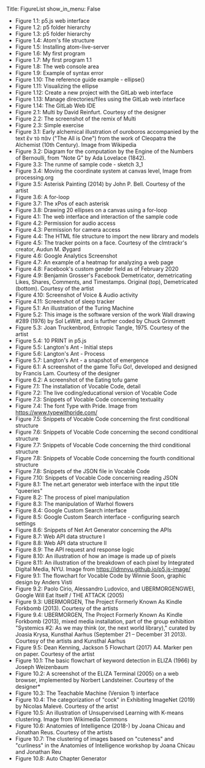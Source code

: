 Title: FigureList
show_in_menu: False

* Figure 1.1: p5.js web interface
* Figure 1.2: p5 folder hierarchy
* Figure 1.3: p5 folder hierarchy
* Figure 1.4: Atom's file structure
* Figure 1.5: Installing atom-live-server
* Figure 1.6: My first program
* Figure 1.7: My first program 1.1
* Figure 1.8: The web console area
* Figure 1.9: Example of syntax error
* Figure 1.10: The reference guide example - ellipse()
* Figure 1.11: Visualizing the ellipse
* Figure 1.12: Create a new project with the GitLab web interface
* Figure 1.13: Manage directories/files using the GitLab web interface
* Figure 1.14: The GitLab Web IDE
* Figure 2.1: Multi by David Reinfurt. Courtesy of the designer
* Figure 2.2: The screenshot of the remix of Multi
* Figure 2.3: Simple exercise
* Figure 3.1: Early alchemical illustration of ouroboros accompanied by the text ἓν τὸ πᾶν ("The All is One") from the work of Cleopatra the Alchemist (10th Century). Image from Wikipedia
* Figure 3.2: Diagram for the computation by the Engine of the Numbers of Bernoulli, from "Note G" by Ada Lovelace (1842).
* Figure 3.3: The runme of sample code - sketch 3_1
* Figure 3.4: Moving the coordinate system at canvas level, Image from processing.org
* Figure 3.5: Asterisk Painting (2014) by John P. Bell. Courtesy of the artist
* Figure 3.6: A for-loop
* Figure 3.7: The xPos of each asterisk
* Figure 3.8: Drawing 20 ellipses on a canvas using a for-loop
* Figure 4.1: The web interface and interaction of the sample code
* Figure 4.2: Permission for audio access
* Figure 4.3: Permission for camera access
* Figure 4.4: The HTML file structure to import the new library and models
* Figure 4.5: The tracker points on a face. Courtesy of the clmtrackr's creator, Audun M. Øygard
* Figure 4.6: Google Analytics Screenshot
* Figure 4.7: An example of a heatmap for analyzing a web page
* Figure 4.8: Facebook's custom gender field as of February 2020
* Figure 4.9: Benjamin Grosser's Facebook Demetricator, demetricating Likes, Shares, Comments, and Timestamps. Original (top), Demetricated (bottom). Courtesy of the artist
* Figure 4.10: Screenshot of Voice & Audio activity
* Figure 4.11: Screenshot of sleep tracker
* Figure 5.1: An illustration of the Turing Machine
* Figure 5.2: This image is the software version of the work Wall drawing #289 (1976) by Sol LeWitt, and is further coded by Chuck Grimmett
* Figure 5.3: Joan Truckenbrod, Entropic Tangle, 1975. Courtesy of the artist
* Figure 5.4: 10 PRINT in p5.js
* Figure 5.5: Langton's Ant - Initial steps
* Figure 5.6: Langton's Ant - Process
* Figure 5.7: Langton's Ant - a snapshot of emergence
* Figure 6.1: A screenshot of the game ToFu Go!, developed and designed by Francis Lam. Courtesy of the designer
* Figure 6.2: A screenshot of the Eating tofu game
* Figure 7.1: The installation of Vocable Code, detail
* Figure 7.2: The live coding/educational version of Vocable Code
* Figure 7.3: Snippets of Vocable Code concerning textuality
* Figure 7.4: The font Type with Pride. Image from https://www.typewithpride.com/
* Figure 7.5: Snippets of Vocable Code concerning the first conditional structure
* Figure 7.6: Snippets of Vocable Code concerning the second conditional structure
* Figure 7.7: Snippets of Vocable Code concerning the third conditional structure
* Figure 7.8: Snippets of Vocable Code concerning the fourth conditional structure
* Figure 7.8: Snippets of the JSON file in Vocable Code
* Figure 7.10: Snippets of Vocable Code concerning reading JSON
* Figure 8.1: The net.art generator web interface with the input title "queeries"
* Figure 8.2: The process of pixel manipulation
* Figure 8.3: The manipulation of Warhol flowers
* Figure 8.4: Google Custom Search interface
* Figure 8.5: Google Custom Search interface - configuring search settings
* Figure 8.6: Snippets of Net Art Generator concerning the APIs
* Figure 8.7: Web API data structure I
* Figure 8.8: Web API data structure II
* Figure 8.9: The API request and response logic
* Figure 8.10: An illustration of how an image is made up of pixels
* Figure 8.11: An illustration of the breakdown of each pixel by Integrated Digital Media, NYU. Image from https://idmnyu.github.io/p5.js-image/
* Figure 9.1: The flowchart for Vocable Code by Winnie Soon, graphic design by Anders Visti
* Figure 9.2: Paolo Cirio, Alessandro Ludovico, and UBERMORGENGWEI, Google Will Eat Itself / THE ATTACK (2005)
* Figure 9.3: UBERMORGEN, The Project Formerly Known As Kindle Forkbomb (2013). Courtesy of the artists
* Figure 9.4: UBERMORGEN, The Project Formerly Known As Kindle Forkbomb (2013), mixed media installation, part of the group exhibition "Systemics #2: As we may think (or, the next world library)," curated by Joasia Krysa, Kunsthal Aarhus (September 21 – December 31 2013). Courtesy of the artists and Kunsthal Aarhus
* Figure 9.5: Dean Kenning, Jackson 5 Flowchart (2017) A4. Marker pen on paper. Courtesy of the artist
* Figure 10.1: The basic flowchart of keyword detection in ELIZA (1966) by Joseph Weizenbaum
* Figure 10.2: A screenshot of the ELIZA Terminal (2005) on a web browser, implemented by Norbert Landsteiner. Courtesy of the designer*
* Figure 10.3: The Teachable Machine (Version 1) interface
* Figure 10.4: The categorization of "cock" in Exhibiting ImageNet (2019) by Nicolas Malevé. Courtesy of the artist
* Figure 10.5: An illustration of Unsupervised Learning with K-means clustering. Image from Wikimedia Commons
* Figure 10.6: Anatomies of Intelligence (2018-) by Joana Chicau and Jonathan Reus. Courtesy of the artists
* Figure 10.7: The clustering of images based on "cuteness" and "curliness" in the Anatomies of Intelligence workshop by Joana Chicau and Jonathan Reu
* Figure 10.8: Auto Chapter Generator
